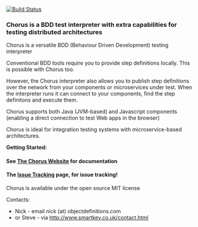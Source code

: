 [![Build Status](https://travis-ci.org/Chorus-bdd/Chorus.svg?branch=master)](https://app.travis-ci.com/Chorus-bdd/Chorus.svg?branch=master)

### Chorus is a BDD test interpreter with extra capabilities for testing distributed architectures

Chorus is a versatile BDD (Behaviour Driven Development) testing interpreter

Conventional BDD tools require you to provide step definitions locally. 
This is possible with Chorus too. 
 
However, the Chorus interpreter also allows you to publish step definitions over the network from your components or microservices under test.
When the interpreter runs it can connect to your components, find the step definitons and execute them.  

Chorus supports both Java (JVM-based) and Javascript components (enabling a direct connection to test Web apps in the browser)

Chorus is ideal for integration testing systems with microservice-based architectures. 

**Getting Started:**

#### See [The Chorus Website](https://chorus-bdd.github.io) for documentation
#### The [Issue Tracking](https://github.com/Chorus-bdd/Chorus/issues?state=open) page, for issue tracking!

Chorus is available under the open source MIT license

Contacts:  
 * Nick - email nick (at) objectdefinitions.com  
 * or Steve - via http://www.smartkey.co.uk/contact.html

